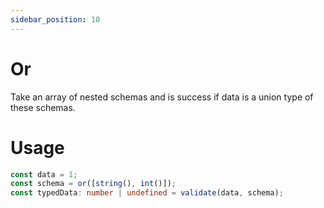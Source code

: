 ```yaml
---
sidebar_position: 10
---
```


# Or

Take an array of nested schemas and is success if data is a union type of these schemas.

# Usage

```ts
const data = 1;
const schema = or([string(), int()]);
const typedData: number | undefined = validate(data, schema);
```
